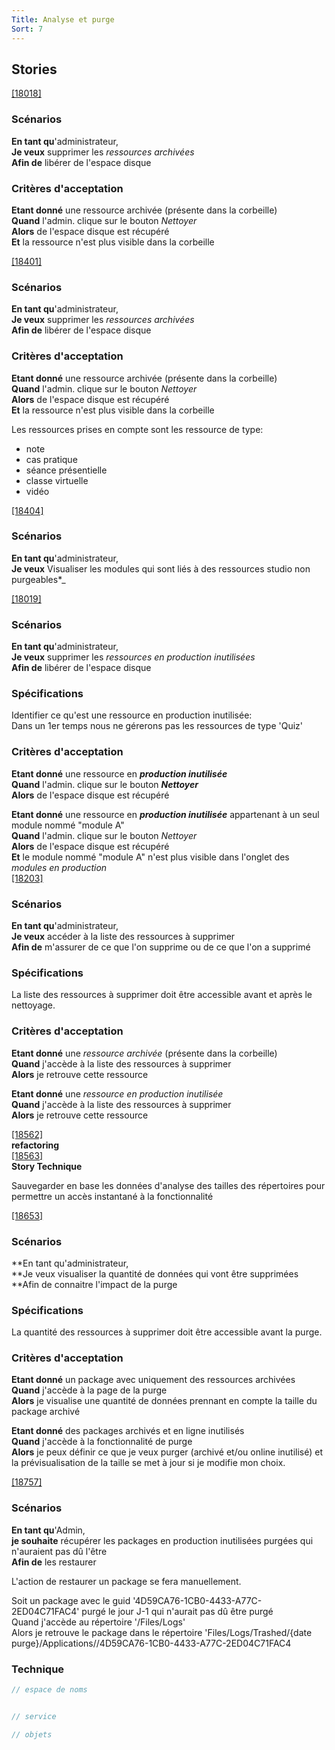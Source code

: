 ```yaml
---
Title: Analyse et purge
Sort: 7
---
```

## Stories <br>
[[18018]](https://redmine.condate.com/issues/18018)<br>

### Scénarios<br>

**En tant qu**'administrateur,<br>
**Je veux** supprimer les _*ressources archivées*_<br>
**Afin de** libérer de l'espace disque<br>

### Critères d'acceptation<br>

**Etant donné** une ressource archivée (présente dans la corbeille)<br>
**Quand** l'admin. clique sur le bouton _*Nettoyer*_<br>
**Alors** de l'espace disque est récupéré<br>
**Et** la ressource n'est plus visible dans la corbeille<br>


[[18401]](https://redmine.condate.com/issues/18401)<br>

### Scénarios<br>

**En tant qu**'administrateur,<br>
**Je veux** supprimer les _*ressources archivées*_<br>
**Afin de** libérer de l'espace disque<br>

### Critères d'acceptation<br>

**Etant donné** une ressource archivée (présente dans la corbeille)<br>
**Quand** l'admin. clique sur le bouton _*Nettoyer*_<br>
**Alors** de l'espace disque est récupéré<br>
**Et** la ressource n'est plus visible dans la corbeille<br>

Les ressources prises en compte sont les ressource de type:<br>
* note<br>
* cas pratique<br>
* séance présentielle<br>
* classe virtuelle<br>
* vidéo<br>


[[18404]](https://redmine.condate.com/issues/18404)<br>

### Scénarios<br>

**En tant qu**'administrateur,<br>
**Je veux** Visualiser les modules qui sont liés à des ressources studio non purgeables*_<br>


[[18019]](https://redmine.condate.com/issues/18019)<br>

### Scénarios<br>

**En tant qu**'administrateur,<br>
**Je veux** supprimer les _*ressources en production inutilisées*_<br>
**Afin de** libérer de l'espace disque<br>

### Spécifications<br>

Identifier ce qu'est une ressource en production inutilisée:<br>
Dans un 1er temps nous ne gérerons pas les ressources de type 'Quiz'<br>

### Critères d'acceptation<br>

**Etant donné** une ressource en _**production inutilisée**_<br>
**Quand** l'admin. clique sur le bouton _**Nettoyer**_<br>
**Alors** de l'espace disque est récupéré<br>

**Etant donné** une ressource en _**production inutilisée**_ appartenant à un seul module nommé "module A"<br>
**Quand** l'admin. clique sur le bouton _*Nettoyer*_<br>
**Alors** de l'espace disque est récupéré<br>
**Et** le module nommé "module A" n'est plus visible dans l'onglet des _modules en production_<br>
[[18203]](https://redmine.condate.com/issues/18203)<br>

### Scénarios<br>

**En tant qu**'administrateur,<br>
**Je veux** accéder à la liste des ressources à supprimer<br>
**Afin de** m'assurer de ce que l'on supprime ou de ce que l'on a supprimé<br>

### Spécifications<br>

La liste des ressources à supprimer doit être accessible avant et après le nettoyage.<br>

### Critères d'acceptation<br>

**Etant donné** une _*ressource archivée*_ (présente dans la corbeille)<br>
**Quand** j'accède à la liste des ressources à supprimer<br>
**Alors** je retrouve cette ressource<br>

**Etant donné** une _*ressource en production inutilisée*_<br>
**Quand** j'accède à la liste des ressources à supprimer<br>
**Alors** je retrouve cette ressource<br>

[[18562]](https://redmine.condate.com/issues/18562) <br>
**refactoring**<br>
[[18563]](https://redmine.condate.com/issues/18563)<br>
**Story Technique**<br>

Sauvegarder en base les données d'analyse des tailles des répertoires pour permettre un accès instantané à la fonctionnalité<br>


[[18653]](https://redmine.condate.com/issues/18653)<br>

### Scénarios<br>

**En tant qu'administrateur,<br>
**Je veux visualiser la quantité de données qui vont être supprimées <br>
**Afin de connaitre l'impact de la purge<br>

### Spécifications<br>
La quantité des ressources à supprimer doit être accessible avant la purge.<br>

### Critères d'acceptation<br>
**Etant donné** un package avec uniquement des ressources archivées<br>
**Quand** j'accède à la page de la purge<br>
**Alors** je visualise une quantité de données prennant en compte la taille du package archivé<br>

**Etant donné** des packages archivés et en ligne inutilisés<br>
**Quand** j'accède à la fonctionnalité de purge<br>
**Alors** je peux définir ce que je veux purger (archivé et/ou online inutilisé) et la prévisualisation de la taille se met à jour si je modifie mon choix.<br>


[[18757]](https://redmine.condate.com/issues/18757)<br>

### Scénarios<br>

**En tant qu**'Admin,<br>
**je souhaite** récupérer les packages en production inutilisées purgées qui n'auraient pas dû l'être<br>
**Afin de** les restaurer<br>

L'action de restaurer un package se fera manuellement.<br>

Soit un package avec le guid '4D59CA76-1CB0-4433-A77C-2ED04C71FAC4' purgé le jour J-1 qui n'aurait pas dû être purgé<br>
Quand j'accède au répertoire '/Files/Logs'<br>
Alors je retrouve le package dans le répertoire 'Files/Logs/Trashed/{date purge}/Applications/<applicationId>/4D59CA76-1CB0-4433-A77C-2ED04C71FAC4<br>



### Technique

```java
// espace de noms


// service

// objets
```